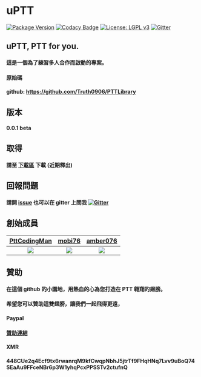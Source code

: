 # uPTT
[![Package Version](https://img.shields.io/pypi/v/uPTT.svg)](https://pypi.org/project/uPTT/)
[![Codacy Badge](https://api.codacy.com/project/badge/grade/4da1e92c94f2492588c20f8a8860383b)](https://www.codacy.com/app/Truth0906/uPTT)
[![License: LGPL v3](https://img.shields.io/badge/License-LGPL%20v3-blue.svg)](https://www.gnu.org/licenses/lgpl-3.0)
[![Gitter](https://badges.gitter.im/PTTPostman/PTTPostman.svg)](https://gitter.im/PTTPostman/PTTPostman?utm_source=badge&utm_medium=badge&utm_campaign=pr-badge)

## uPTT, PTT for you.
#### 這是一個為了練習多人合作而啟動的專案。
#### 原始碼
#### github: https://github.com/Truth0906/PTTLibrary

## 版本
#### 0.0.1 beta

## 取得
#### 請至 [下載區](https://github.com/Truth0906/PTTPostman/releases) 下載 (近期釋出)

## 回報問題
#### 請開 [issue](https://github.com/Truth0906/PTTPostman/issues) 也可以在 gitter 上問我 [![Gitter](https://badges.gitter.im/PTTPostman/PTTPostman.svg)](https://gitter.im/PTTPostman/PTTPostman?utm_source=badge&utm_medium=badge&utm_campaign=pr-badge)

## 創始成員
| <a href="https://github.com/PttCodingMan" target="_blank">**PttCodingMan**</a> | <a href="https://github.com/mobi76" target="_blank">**mobi76**</a> | <a href="https://github.com/amber076" target="_blank">**amber076**</a> |
| :---: |:---:| :---:|
| [![](https://avatars2.githubusercontent.com/u/59732316?s=460&v=4)](https://github.com/PttCodingMan)    | [![](https://avatars1.githubusercontent.com/u/13342737?s=460&v=4)](https://github.com/mobi76) | [![](https://avatars0.githubusercontent.com/u/59656236?s=460&v=4)](https://github.com/amber076)  |


## 贊助
#### 在這個 github 的小園地，用熱血的心為您打造在 PTT 翱翔的翅膀。
#### 希望您可以贊助這雙翅膀，讓我們一起飛得更遠，
####
#### Paypal
#### [贊助連結](http://paypal.me/CodingMan)
####
#### XMR
#### 448CUe2q4Ecf9tx6rwanrqM9kfCwqpNbhJ5jtrTf9FHqHNq7Lvv9uBoQ74SEaAu9FFceNBr6p3W1yhqPcxPPSSTv2ctufnQ
